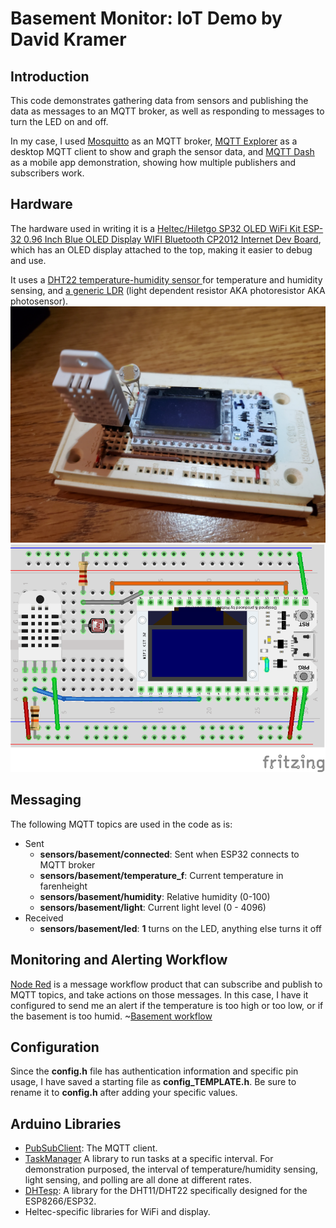 # Basement Monitor: IoT Demo by David Kramer

## Introduction
This code demonstrates gathering data from sensors and publishing the data as messages to an MQTT broker, as well as responding to messages to turn the LED on and off.

In my case, I used [Mosquitto](https://mosquitto.org/) as an MQTT broker, [MQTT Explorer](http://mqtt-explorer.com/) as a desktop MQTT client to show and graph the sensor data, and [MQTT Dash](https://play.google.com/store/apps/details?id=net.routix.mqttdash&hl=en_US&gl=US) as a mobile app demonstration, showing how multiple publishers and subscribers work.

## Hardware
The hardware used in writing it is a [Heltec/Hiletgo SP32 OLED WiFi Kit ESP-32 0.96 Inch Blue OLED Display WIFI Bluetooth CP2012 Internet Dev Board](www.hiletgo.com/ProductDetail/2157143.html), which has an OLED display attached to the top, making it easier to debug and use.

It uses a [DHT22 temperature-humidity sensor ](https://www.adafruit.com/product/385) for temperature and humidity sensing, and [a generic LDR](https://www.adafruit.com/product/161) (light dependent resistor AKA photoresistor AKA photosensor).  
![My hardware](hardware.png)
![Fritzing diagram](basement_monitor_fritzing.png)

## Messaging
The following MQTT topics are used in the code as is:
- Sent
  - **sensors/basement/connected**: Sent when ESP32 connects to MQTT broker
  - **sensors/basement/temperature_f**: Current temperature in farenheight 
  - **sensors/basement/humidity**: Relative humidity (0-100)
  - **sensors/basement/light**: Current light level (0 - 4096)
- Received
  - **sensors/basement/led**: **1** turns on the LED, anything else turns it off
  
## Monitoring and Alerting Workflow
[Node Red](https://nodered.org/) is a message workflow product that can subscribe and publish to MQTT topics, and take actions on those messages.  In this case, I have it configured to send me an alert if the temperature is too high or too low, or if the basement is too humid.
~[Basement workflow](node_red_workflow.png)

## Configuration 
Since the **config.h** file has authentication information and specific pin usage, I have saved a starting file as **config_TEMPLATE.h**.  Be sure to rename it to **config.h** after adding your specific values.

## Arduino Libraries
- [PubSubClient](https://www.arduino.cc/reference/en/libraries/pubsubclient/): The MQTT client.
- [TaskManager](https://www.arduino.cc/reference/en/libraries/taskmanager/) A library to run tasks at a specific interval.  For demonstration purposed, the interval of temperature/humidity sensing, light sensing, and polling are all done at different rates.
- [DHTesp](https://www.arduino.cc/reference/en/libraries/dht-sensor-library-for-espx/): A library for the DHT11/DHT22 specifically designed for the ESP8266/ESP32.
- Heltec-specific libraries for WiFi and display.

